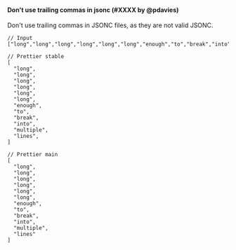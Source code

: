 #### Don't use trailing commas in jsonc (#XXXX by @pdavies)

Don't use trailing commas in JSONC files, as they are not valid JSONC.

<!-- prettier-ignore -->
```jsonc
// Input
["long","long","long","long","long","long","enough","to","break","into","multiple","lines"]

// Prettier stable
[
  "long",
  "long",
  "long",
  "long",
  "long",
  "long",
  "enough",
  "to",
  "break",
  "into",
  "multiple",
  "lines",
]

// Prettier main
[
  "long",
  "long",
  "long",
  "long",
  "long",
  "long",
  "enough",
  "to",
  "break",
  "into",
  "multiple",
  "lines"
]
```
